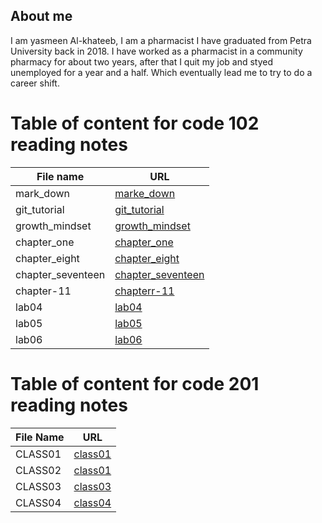 ## **About me**
I am yasmeen Al-khateeb, I am a pharmacist I have graduated from Petra University back in 2018. I have worked as a pharmacist in a community pharmacy for about two years, after that I quit my job and styed unemployed for a year and a half. Which eventually lead me to try to do a career shift.  
# **Table of content for code 102 reading notes**

**File name**| **URL**
-------------|--------
 mark_down | [marke_down](https://yasmeenokh.github.io/reading-notes/marke_down)  
git_tutorial | [git_tutorial](https://yasmeenokh.github.io/reading-notes/git_tutorial)
growth_mindset | [growth_mindset](https://yasmeenokh.github.io/reading-notes/growth_mindset.md)
chapter_one   | [chapter_one](https://yasmeenokh.github.io/reading-notes/chapter_one)
chapter_eight | [chapter_eight](https://yasmeenokh.github.io/reading-notes/chapter_eight)
chapter_seventeen | [chapter_seventeen](https://yasmeenokh.github.io/reading-notes/chapter_eight)
chapter-11 | [chapterr-11](https://yasmeenokh.github.io/reading-notes/chapter-11)
lab04 | [lab04](https://yasmeenokh.github.io/reading-notes/lab04_reading)
lab05 |[lab05](https://yasmeenokh.github.io/reading-notes/lab05_reading)
lab06 | [lab06](https://yasmeenokh.github.io/reading-notes/lab06_reading)


# **Table of content for code 201 reading notes** 

**File Name** | **URL** 
--------------|-----------
CLASS01       | [class01](https://yasmeenokh.github.io/reading-notes/class-01)
CLASS02       | [class01](https://yasmeenokh.github.io/reading-notes/class-02)
CLASS03       | [class03](https://yasmeenokh.github.io/reading-notes/class-03)
CLASS04       | [class04](https://yasmeenokh.github.io/reading-notes/class-04)









